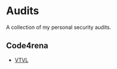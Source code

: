 # Audits

A collection of my personal security audits.

## Code4rena

- [VTVL](./code4rena/2022-09-vtvl/README.md)
